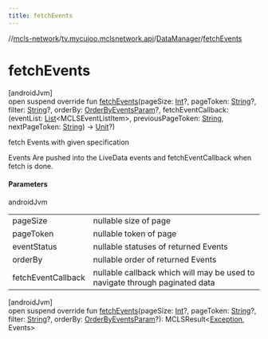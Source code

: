 ```yaml
---
title: fetchEvents
---
```

//[mcls-network](../../../index.html)/[tv.mycujoo.mclsnetwork.api](../index.html)/[DataManager](index.html)/[fetchEvents](fetch-events.html)



# fetchEvents



[androidJvm]\
open suspend override fun [fetchEvents](fetch-events.html)(pageSize: [Int](https://kotlinlang.org/api/latest/jvm/stdlib/kotlin/-int/index.html)?, pageToken: [String](https://kotlinlang.org/api/latest/jvm/stdlib/kotlin/-string/index.html)?, filter: [String](https://kotlinlang.org/api/latest/jvm/stdlib/kotlin/-string/index.html)?, orderBy: [OrderByEventsParam](../../tv.mycujoo.mclsnetwork.domain.entity/-order-by-events-param/index.html)?, fetchEventCallback: (eventList: [List](https://kotlinlang.org/api/latest/jvm/stdlib/kotlin.collections/-list/index.html)&lt;MCLSEventListItem&gt;, previousPageToken: [String](https://kotlinlang.org/api/latest/jvm/stdlib/kotlin/-string/index.html), nextPageToken: [String](https://kotlinlang.org/api/latest/jvm/stdlib/kotlin/-string/index.html)) -&gt; [Unit](https://kotlinlang.org/api/latest/jvm/stdlib/kotlin/-unit/index.html)?)



fetch Events with given specification



Events Are pushed into the LiveData events and fetchEventCallback when fetch is done.



#### Parameters


androidJvm

| | |
|---|---|
| pageSize | nullable size of page |
| pageToken | nullable token of page |
| eventStatus | nullable statuses of returned Events |
| orderBy | nullable order of returned Events |
| fetchEventCallback | nullable callback which will may be used to navigate through paginated data |





[androidJvm]\
open suspend override fun [fetchEvents](fetch-events.html)(pageSize: [Int](https://kotlinlang.org/api/latest/jvm/stdlib/kotlin/-int/index.html)?, pageToken: [String](https://kotlinlang.org/api/latest/jvm/stdlib/kotlin/-string/index.html)?, filter: [String](https://kotlinlang.org/api/latest/jvm/stdlib/kotlin/-string/index.html)?, orderBy: [OrderByEventsParam](../../tv.mycujoo.mclsnetwork.domain.entity/-order-by-events-param/index.html)?): MCLSResult&lt;[Exception](https://kotlinlang.org/api/latest/jvm/stdlib/kotlin/-exception/index.html), Events&gt;




